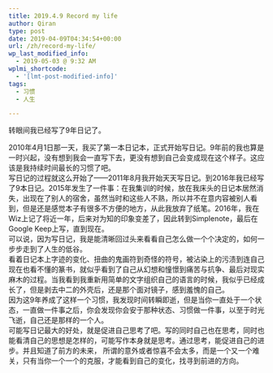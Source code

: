 ```yaml
---
title: 2019.4.9 Record my life
author: Qiran
type: post
date: 2019-04-09T04:34:54+00:00
url: /zh/record-my-life/
wp_last_modified_info:
  - 2019-05-03 @ 9:32 AM
wplmi_shortcode:
  - '[lmt-post-modified-info]'
tags:
  - 习惯
  - 人生

---
```

<p class="has-background has-primary-background-color">
  转眼间我已经写了9年日记了。
</p>

2010年4月1日那一天，我买了第一本日记本，正式开始写日记。9年前的我也算是一时兴起，没有想到我会一直写下去，更没有想到自己会变成现在这个样子。这应该是我持续时间最长的习惯了吧。  
写日记的过程就这么开始了——2011年8月我开始天天写日记。到2016年我已经写了9本日记。2015年发生了一件事：在我集训的时候，放在我床头的日记本居然消失，出现在了别人的宿舍，虽然当时和这些人不熟，所以并不在意内容被别人看到，但是还是感觉本子有很多不方便的地方，从此我放弃了纸笔。2016年，我在Wiz上记了将近一年，后来对为知的印象变差了，因此转到Simplenote，最后在Google Keep上写，直到现在。  
可以说，因为写日记，我是能清晰回过头来看看自己怎么做一个个决定的，如何一步步走到了人生的低谷。  
看着日记本上字迹的变化、扭曲的鬼画符到奇怪的符号，被沾染上的污渍到连自己现在也看不懂的篆书，就似乎看到了自己从幻想和憧憬到痛苦与抗争、最后对现实麻木的过程。当我看到我重新用简单的文字组织自己的语言的时候，我似乎已经成长了，但是剥去中二的外壳后，还是那个面对镜子，感到羞愧的自己。  
因为这9年养成了这样一个习惯，我发现时间转瞬即逝，但是当你一直处于一个状态，一直做一件事之后，你会发现你会安于那种状态、习惯做一件事，以至于时光飞逝，自己还是那样的一个人。  
可能写日记最大的好处，就是促进自己思考了吧。写的同时自己也在思考，同时也能看清自己的思想是怎样的，可能写作本身就是思考。通过思考，能促进自己的进步。并且知道了前方的未来， 所谓的意外或者惊喜不会太多，而是一个又一个难关，只有当你一个一个的克服，才能看到自己的变化，找寻到前进的方向。